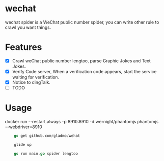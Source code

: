 # wechat
wechat spider is a WeChat public number spider, you can write other rule to crawl you want things.

# Features
- [x] Crawl weChat public number lengtoo, parse Graphic Jokes and Text Jokes.
- [x] Verify Code server, When a verification code appears, start the service waiting for verification.
- [x] Notice to dingTalk.
- [ ] TODO

# Usage
docker run --restart always -p 8910:8910 -d wernight/phantomjs phantomjs --webdriver=8910

```go
	go get github.com/gladmo/wehat

	glide up

	go run main.go spider lengtoo
```
